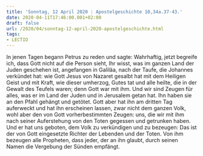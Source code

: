 ```yaml
---
title: 'Sonntag, 12 April 2020 : Apostelgeschichte 10,34a.37-43.'
date: 2020-04-11T17:46:00.001+02:00
draft: false
url: /2020/04/sonntag-12-april-2020-apostelgeschichte.html
tags: 
- LECTIO
---
```


In jenen Tagen begann Petrus zu reden und sagte: Wahrhaftig, jetzt begreife ich, dass Gott nicht auf die Person sieht, Ihr wisst, was im ganzen Land der Juden geschehen ist, angefangen in Galiläa, nach der Taufe, die Johannes verkündet hat: wie Gott Jesus von Nazaret gesalbt hat mit dem Heiligen Geist und mit Kraft, wie dieser umherzog, Gutes tat und alle heilte, die in der Gewalt des Teufels waren; denn Gott war mit ihm. Und wir sind Zeugen für alles, was er im Land der Juden und in Jerusalem getan hat. Ihn haben sie an den Pfahl gehängt und getötet. Gott aber hat ihn am dritten Tag auferweckt und hat ihn erscheinen lassen, zwar nicht dem ganzen Volk, wohl aber den von Gott vorherbestimmten Zeugen: uns, die wir mit ihm nach seiner Auferstehung von den Toten gegessen und getrunken haben. Und er hat uns geboten, dem Volk zu verkündigen und zu bezeugen: Das ist der von Gott eingesetzte Richter der Lebenden und der Toten. Von ihm bezeugen alle Propheten, dass jeder, der an ihn glaubt, durch seinen Namen die Vergebung der Sünden empfängt.